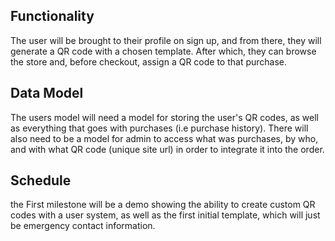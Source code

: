 ## Functionality

The user will be brought to their profile on sign up, and from there, they will generate a QR code with a chosen template. After which, they can browse the store and, before checkout, assign a QR code to that purchase.

## Data Model

The users model will need a model for storing the user's QR codes, as well as everything that goes with purchases (i.e purchase history). There will also need to be a model for admin to access what was purchases, by who, and with what QR code (unique site url) in order to integrate it into the order.

## Schedule

the First milestone will be a demo showing the ability to create custom QR codes with a user system, as well as the first initial template, which will just be emergency contact information.
